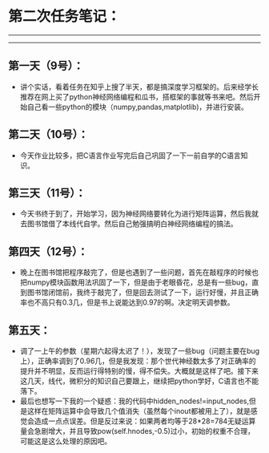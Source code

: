 # 第二次任务笔记：
***
***
## 第一天（9号）：
* 讲个实话，看着任务在知乎上搜了半天，都是搞深度学习框架的。后来经学长推荐在网上买了python神经网络编程和瓜书，搭框架的事就等书来吧。然后开始自己看一些python的模块（numpy,pandas,matplotlib)，并进行安装。
## 第二天（10号）：
* 今天作业比较多，把C语言作业写完后自己巩固了一下一前自学的C语言知识。
## 第三天（11号）：
* 今天书终于到了，开始学习，因为神经网络要转化为进行矩阵运算，然后我就去图书馆借了本线代自学。然后自己勉强搞明白神经网络编程的搞法。
## 第四天（12号）：
* 晚上在图书馆把程序敲完了，但是也遇到了一些问题，首先在敲程序的时候也把numpy模块函数用法巩固了一下，但是由于老眼昏花，总是有一些bug，直到图书馆闭馆前，我终于敲完了，但是回去测试了一下，运行好慢，并且正确率也不高只有0.3几，但是书上说能达到0.97的啊。决定明天调参数。
## 第五天：
* 调了一上午的参数（星期六起得太迟了！），发现了一些bug（问题主要在bug上），正确率调到了0.96几，但是我发现：那个世代神经数太多了对正确率的提升并不明显，反而运行得特别的慢，得不偿失。大概就是这样了吧。接下来这几天，线代，微积分的知识自己要跟上，继续把python学好，C语言也不能落下。
* 最后也想写一下我的一个疑惑：我的代码中hidden_nodes!=input_nodes,但是这样在矩阵运算中会导致几个值消失（虽然每个inout都被用上了），就是感觉会造成一点点误差。但是反过来说：如果两者均等于28*28=784无疑运算量会急剧增大，并且导致pow(self.hnodes,-0.5)过小，初始的权重不合理，可能这是这么处理的原因吧。
